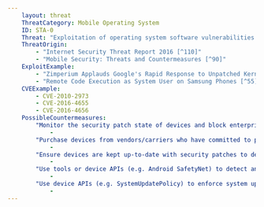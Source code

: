 ```yaml
---
    layout: threat
    ThreatCategory: Mobile Operating System
    ID: STA-0
    Threat: "Exploitation of operating system software vulnerabilities to gain escalated privileges."
    ThreatOrigin:
        - "Internet Security Threat Report 2016 [^110]"
        - "Mobile Security: Threats and Countermeasures [^90]"
    ExploitExample:
        - "Zimperium Applauds Google's Rapid Response to Unpatched Kernel Exploit [^213]"
        - "Remote Code Execution as System User on Samsung Phones [^55]"
    CVEExample:
        - CVE-2010-2973
        - CVE-2016-4655
        - CVE-2016-4656
    PossibleCountermeasures:
        "Monitor the security patch state of devices and block enterprise connectivity from out-of-date devices with known exploitable vulnerabilities.":
            - 
        "Purchase devices from vendors/carriers who have committed to providing timely updates or who have known track records for prompt updates.":
            - 
        "Ensure devices are kept up-to-date with security patches to decrease the likelihood that they can be rooted/jailbroken.":
            - 
        "Use tools or device APIs (e.g. Android SafetyNet) to detect and block enterprise connectivity from known compromised devices.":
            - 
        "Use device APIs (e.g. SystemUpdatePolicy) to enforce system update policies.":
            - 
---
```

